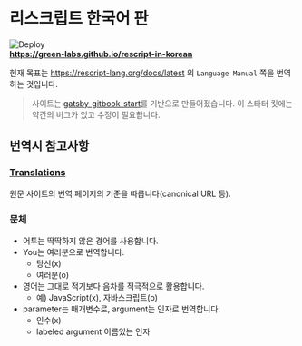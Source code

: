 # 리스크립트 한국어 판
![Deploy](https://github.com/green-labs/rescript-in-korean/workflows/Deploy/badge.svg?branch=main)    
**https://green-labs.github.io/rescript-in-korean**

현재 목표는 https://rescript-lang.org/docs/latest 의 `Language Manual` 쪽을 번역하는 것입니다.

> 사이트는 [gatsby-gitbook-start](https://github.com/hasura/gatsby-gitbook-starter)를 기반으로 만들어졌습니다. 이 스타터 킷에는 약간의 버그가 있고 수정이 필요합니다.

## 번역시 참고사항

### [Translations](https://rescript-lang.org/community/translations)
원문 사이트의 번역 페이지의 기준을 따릅니다(canonical URL 등).

### 문체
- 어투는 딱딱하지 않은 경어를 사용합니다.
- You는 여러분으로 번역합니다.
  - 당신(x)
  - 여러분(o)
- 영어는 그대로 적기보다 음차를 적극적으로 활용합니다.
  - 예) JavaScript(x), 자바스크립트(o)
- parameter는 매개변수로, argument는 인자로 번역합니다.
  - 인수(x)
  - labeled argument 이름있는 인자


